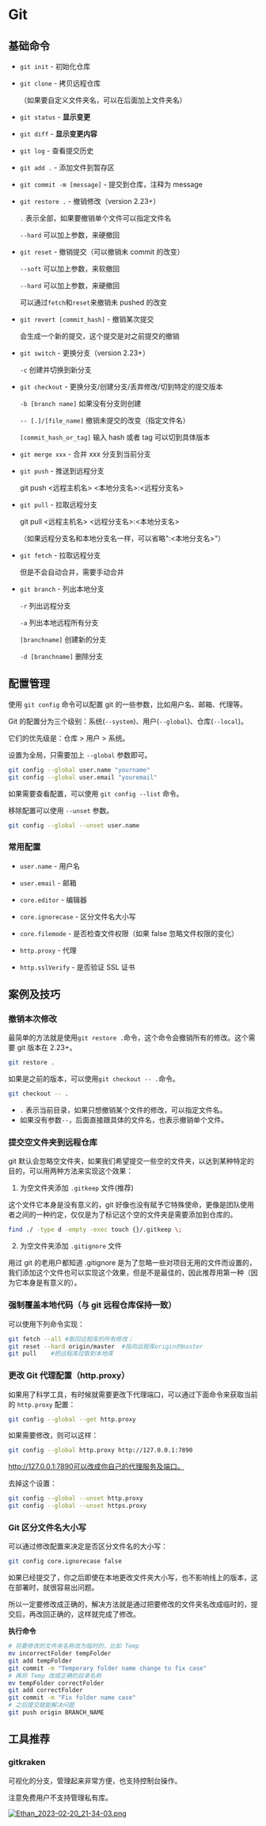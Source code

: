 # Git

## 基础命令

- `git init` - 初始化仓库

- `git clone` - 拷贝远程仓库

  （如果要自定义文件夹名，可以在后面加上文件夹名）

- `git status` - **显示变更**

- `git diff` - **显示变更内容**

- `git log` - 查看提交历史

- `git add .` - 添加文件到暂存区

- `git commit -m [message]` - 提交到仓库，注释为 message

- `git restore .` - 撤销修改（version 2.23+）

  `.` 表示全部，如果要撤销单个文件可以指定文件名

  `--hard` 可以加上参数，来硬撤回

- `git reset` - 撤销提交（可以撤销未 commit 的改变）

  `--soft` 可以加上参数，来软撤回

  `--hard` 可以加上参数，来硬撤回

  可以通过`fetch`和`reset`来撤销未 pushed 的改变

- `git revert [commit_hash]` - 撤销某次提交

  会生成一个新的提交，这个提交是对之前提交的撤销

- `git switch` - 更换分支（version 2.23+）

  `-c` 创建并切换到新分支

- `git checkout` - 更换分支/创建分支/丢弃修改/切到特定的提交版本

  `-b [branch name]` 如果没有分支则创建

  `-- [.]/[file_name]` 撤销未提交的改变（指定文件名）

  `[commit_hash_or_tag]` 输入 hash 或者 tag 可以切到具体版本

- `git merge xxx` - 合并 xxx 分支到当前分支

- `git push` - 推送到远程分支

  git push <远程主机名> <本地分支名>:<远程分支名>

- `git pull` - 拉取远程分支

  git pull <远程主机名> <远程分支名>:<本地分支名>

  （如果远程分支名和本地分支名一样，可以省略":<本地分支名>"）

- `git fetch` - 拉取远程分支

  但是不会自动合并，需要手动合并

- `git branch` - 列出本地分支

  `-r` 列出远程分支

  `-a` 列出本地远程所有分支

  `[branchname]` 创建新的分支

  `-d [branchname]` 删除分支

## 配置管理

使用 `git config` 命令可以配置 git 的一些参数，比如用户名、邮箱、代理等。

Git 的配置分为三个级别：系统(`--system`)、用户(`--global`)、仓库(`--local`)。

它们的优先级是：仓库 > 用户 > 系统。

设置为全局，只需要加上 `--global` 参数即可。

```bash
git config --global user.name "yourname"
git config --global user.email "youremail"
```

如果需要查看配置，可以使用 `git config --list` 命令。

移除配置可以使用 `--unset` 参数。

```bash
git config --global --unset user.name
```

### 常用配置

- `user.name` - 用户名

- `user.email` - 邮箱

- `core.editor` - 编辑器

- `core.ignorecase` - 区分文件名大小写

- `core.filemode` - 是否检查文件权限（如果 false 忽略文件权限的变化）

- `http.proxy` - 代理

- `http.sslVerify` - 是否验证 SSL 证书

## 案例及技巧

### 撤销本次修改

最简单的方法就是使用`git restore .`命令，这个命令会撤销所有的修改。这个需要 git 版本在 2.23+。

```bash
git restore .
```

如果是之前的版本，可以使用`git checkout -- .`命令。

```bash
git checkout -- .
```

- `.` 表示当前目录，如果只想撤销某个文件的修改，可以指定文件名。
- 如果没有参数`--`，后面直接跟具体的文件名，也表示撤销单个文件。

### 提交空文件夹到远程仓库

git 默认会忽略空文件夹，如果我们希望提交一些空的文件夹，以达到某种特定的目的，可以用两种方法来实现这个效果：

1. 为空文件夹添加 `.gitkeep` 文件(推荐)

这个文件它本身是没有意义的，git 好像也没有赋予它特殊使命，更像是团队使用者之间的一种约定，仅仅是为了标记这个空的文件夹是需要添加到仓库的。

```bash
find ./ -type d -empty -exec touch {}/.gitkeep \;
```

2. 为空文件夹添加 `.gitignore` 文件

用过 git 的老用户都知道 .gitignore 是为了忽略一些对项目无用的文件而设置的，我们添加这个文件也可以实现这个效果，但是不是最佳的，因此推荐用第一种（因为它本身是有意义的）。

### 强制覆盖本地代码（与 git 远程仓库保持一致）

可以使用下列命令实现：

```bash
git fetch --all #取回远程库的所有修改；
git reset --hard origin/master  #指向远程库origin的master
git pull    #把远程库拉取到本地库
```

### 更改 Git 代理配置（http.proxy）

如果用了科学工具，有时候就需要更改下代理端口，可以通过下面命令来获取当前的 `http.proxy` 配置：

```bash
git config --global --get http.proxy
```

如果需要修改，则可以这样：

```bash
git config --global http.proxy http://127.0.0.1:7890
```

http://127.0.0.1:7890可以改成你自己的代理服务及端口。

去掉这个设置：

```bash
git config --global --unset http.proxy
git config --global --unset https.proxy
```

### Git 区分文件名大小写

可以通过修改配置来决定是否区分文件名的大小写：

```bash
git config core.ignorecase false
```

如果已经提交了，你之后即使在本地更改文件夹大小写，也不影响线上的版本，这在部署时，就很容易出问题。

所以一定要修改成正确的，解决方法就是通过把要修改的文件夹名改成临时的，提交后，再改回正确的，这样就完成了修改。

**执行命令**

```bash
# 将要修改的文件夹名称改为临时的，比如 Temp
mv incorrectFolder tempFolder
git add tempFolder
git commit -m "Temporary folder name change to fix case"
# 再将 Temp 改成正确的目录名称
mv tempFolder correctFolder
git add correctFolder
git commit -m "Fix folder name case"
# 之后提交就能解决问题
git push origin BRANCH_NAME
```

## 工具推荐

### gitkraken

可视化的分支，管理起来非常方便，也支持控制台操作。

注意免费用户不支持管理私有库。

[![Ethan_2023-02-20_21-34-03.png](https://img.shejibiji.com/2023/02/20/63f37704e4079.png)](https://img.shejibiji.com/2023/02/20/63f37704e4079.png)
